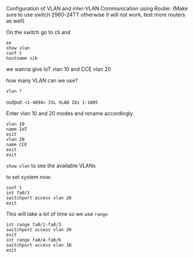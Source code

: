 Configuration of VLAN and inter-VLAN Communication using Router.
(Make sure to use switch 2960-24TT otherwise it will not work, test more routers as well)

On the switch go to cli and
```
en
show vlan
conf t
hostname vik
```

we wanna give IoT vlan 10 and CCE vlan 20

how many VLAN can we use?
```
vlan ?
```
output: `<1-4094> ISL VLAN IDs 1-1005`

Enter vlan 10 and 20 modes and rename accordingly
```
vlan 10
name IoT
exit
vlan 20
name CCE
exit
exit
```

`show vlan` to see the available VLANs

to set system now:

```
conf t
int fa0/1
switchport access vlan 20
exit
```

This will take a lot of time so we use `range`

```
int range fa0/1-fa0/3
switchport access vlan 20
exit
int range fa0/4-fa0/6
switchport access vlan 10
exit
```